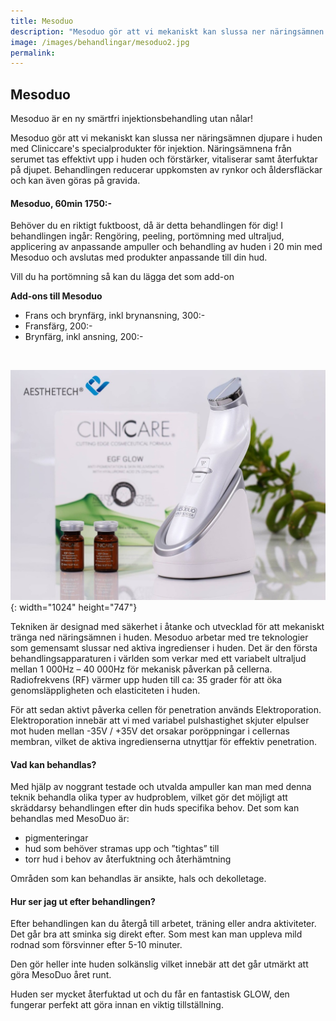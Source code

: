 ```yaml
---
title: Mesoduo
description: "Mesoduo gör att vi mekaniskt kan slussa ner näringsämnen djupare i huden. Näringsämnena från serumet tas effektivt\_upp i huden\_och\_förstärker, vitaliserar och ger en otrolig fuktboost. Behandlingen reducerar\_uppkomsten av rynkor och åldersfläckar och\_kan\_även göras på gravida."
image: /images/behandlingar/mesoduo2.jpg
permalink:
---
```

## Mesoduo

Mesoduo är en ny smärtfri injektionsbehandling utan n&aring;lar\!

Mesoduo gör att vi mekaniskt kan slussa ner näringsämnen djupare i huden med Cliniccare's specialprodukter för injektion. Näringsämnena fr&aring;n serumet tas effektivt upp i huden och förstärker, vitaliserar samt &aring;terfuktar p&aring; djupet. Behandlingen reducerar uppkomsten av rynkor och &aring;ldersfläckar och kan även göras p&aring; gravida.

#### Mesoduo, 60min 1750:-

Behöver du en riktigt fuktboost, d&aring; är detta behandlingen för dig\! I behandlingen ing&aring;r: Rengöring, peeling, portömning med ultraljud, applicering av anpassande ampuller och behandling av huden i 20 min med Mesoduo och avslutas med produkter anpassande till din hud.&nbsp;

Vill du ha portömning s&aring; kan du lägga det som add-on

**Add-ons till Mesoduo**

* Frans och brynfärg, inkl brynansning, 300:-
* Fransfärg, 200:-
* Brynfärg, inkl ansning, 200:-

&nbsp;

![](/images/behandlingar/mesoduo-1.jpg){: width="1024" height="747"}

Tekniken är designad med säkerhet i &aring;tanke och utvecklad för att mekaniskt tränga ned näringsämnen i huden. Mesoduo arbetar med tre teknologier som gemensamt slussar ned aktiva ingredienser i huden. Det är den första behandlingsapparaturen i världen som verkar med ett variabelt ultraljud mellan 1 000Hz – 40 000Hz för mekanisk p&aring;verkan p&aring; cellerna. Radiofrekvens (RF) värmer upp huden till ca: 35 grader för att öka genomsläppligheten och elasticiteten i huden.

För att sedan aktivt p&aring;verka cellen för penetration används Elektroporation. Elektroporation innebär att vi med variabel pulshastighet skjuter elpulser mot huden mellan -35V / +35V det orsakar poröppningar i cellernas membran, vilket de aktiva ingredienserna utnyttjar för effektiv penetration.

#### Vad kan behandlas?

Med hjälp av noggrant testade och utvalda ampuller kan man med denna teknik behandla olika typer av hudproblem, vilket gör det möjligt att skräddarsy behandlingen efter din huds specifika behov. Det som kan behandlas med MesoDuo är:

* pigmenteringar
* hud som behöver stramas upp och ”tightas” till
* torr hud i behov av &aring;terfuktning och &aring;terhämtning

Omr&aring;den som kan behandlas är ansikte, hals och dekolletage.

#### Hur ser jag ut efter behandlingen?

Efter behandlingen kan du &aring;terg&aring; till arbetet, träning eller andra aktiviteter. Det g&aring;r bra att sminka sig direkt efter. Som mest kan man uppleva mild rodnad som försvinner efter 5-10 minuter.&nbsp;

Den gör heller inte huden solkänslig vilket innebär att det g&aring;r utmärkt att göra MesoDuo &aring;ret runt.&nbsp;

Huden ser mycket &aring;terfuktad ut och du f&aring;r en fantastisk GLOW, den fungerar perfekt att göra innan en viktig tillställning.

&nbsp;

&nbsp;
